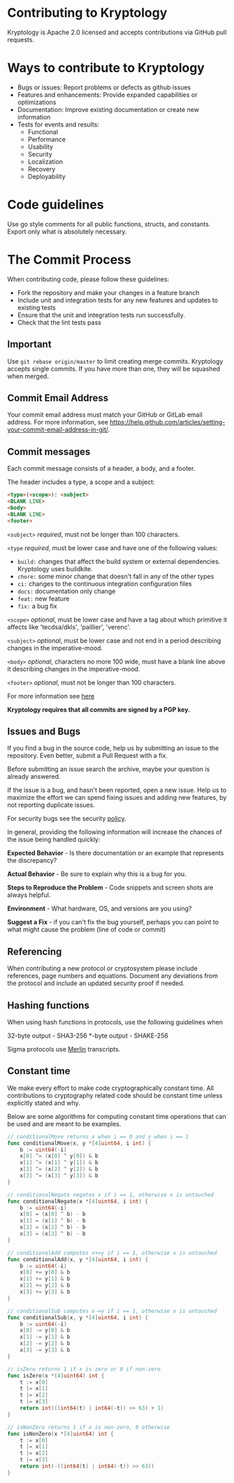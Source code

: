 # Contributing to Kryptology

Kryptology is Apache 2.0 licensed and accepts contributions via
GitHub pull requests.

# Ways to contribute to Kryptology

- Bugs or issues: Report problems or defects as github issues
- Features and enhancements: Provide expanded capabilities or optimizations
- Documentation: Improve existing documentation or create new information
- Tests for events and results:
    - Functional
    - Performance
    - Usability
    - Security
    - Localization
    - Recovery 
    - Deployability
  
# Code guidelines

Use go style comments for all public functions, structs, and constants.
Export only what is absolutely necessary.

# The Commit Process

When contributing code, please follow these guidelines:

- Fork the repository and make your changes in a feature branch
- Include unit and integration tests for any new features and updates to existing tests
- Ensure that the unit and integration tests run successfully.
- Check that the lint tests pass

## Important
Use `git rebase origin/master` to limit creating merge commits.
Kryptology accepts single commits. If you have more than one, they will be
squashed when merged.

## Commit Email Address
Your commit email address must match your GitHub or GitLab email address. For more information, see https://help.github.com/articles/setting-your-commit-email-address-in-git/.

## Commit messages

Each commit message consists of a header, a body, and a footer.

The header includes a type, a scope and a subject:

```markdown
<type>(<scope>): <subject>
<BLANK LINE>
<body>
<BLANK LINE>
<footer>
```

`<subject>` *required*, must not be longer than 100 characters.

`<type` *required*, must be lower case and have one of the following values:

- `build:` changes that affect the build system or external dependencies. Kryptology uses buildkite.
- `chore:` some minor change that doesn't fall in any of the other types
- `ci:` changes to the continuous integration configuration files
- `docs:` documentation only change
- `feat:` new feature
- `fix:` a bug fix

`<scope>` *optional*, must be lower case and have a tag about which primitive it affects like 'tecdsa/dkls', 'paillier', 'verenc'.  

`<subject>` *optional*, must be lower case and not end in a period describing changes in the imperative-mood.

`<body>` *optional*, characters no more 100 wide, must have a blank line above it describing changes in the imperative-mood.

`<footer>` *optional*, must not be longer than 100 characters.

For more information see [here](https://gist.github.com/joshbuchea/6f47e86d2510bce28f8e7f42ae84c716)

**Kryptology requires that all commits are signed by a PGP key.** 

## Issues and Bugs

If you find a bug in the source code, help us by submitting an issue to the repository. Even better, submit a Pull Request with a fix.

Before submitting an issue search the archive, maybe your question is already answered.

If the issue is a bug, and hasn't been reported, open a new issue. Help us to maximize the effort we can spend fixing issues and adding new features, by not reporting duplicate issues.

For security bugs see the security [policy](SECURITY.md).

In general, providing the following information will increase the chances of the issue being handled quickly:

**Expected Behavior** - Is there documentation or an example that represents the discrepancy?

**Actual Behavior** - Be sure to explain why this is a bug for you.

**Steps to Reproduce the Problem** - Code snippets and screen shots are always helpful.

**Environment** - What hardware, OS, and versions are you using?

**Suggest a Fix** - if you can't fix the bug yourself, perhaps you can point to what might cause the problem (line of code or commit)

## Referencing

When contributing a new protocol or cryptosystem please include references, page numbers and equations.
Document any deviations from the protocol and include an updated security proof if needed.

## Hashing functions

When using hash functions in protocols, use the following guidelines when

32-byte output - SHA3-256
\*-byte output - SHAKE-256

Sigma protocols use [Merlin](https://merlin.cool/) transcripts.

## Constant time

We make every effort to make code cryptographically constant time. All contributions to cryptography related code
should be constant time unless explicitly stated and why.

Below are some algorithms for computing constant time operations that can be used and are meant to be examples.

```go
// conditionalMove returns x when i == 0 and y when i == 1
func conditionalMove(x, y *[4]uint64, i int) {
    b := uint64(-i)
    x[0] ^= (x[0] ^ y[0]) & b
    x[1] ^= (x[1] ^ y[1]) & b
    x[2] ^= (x[2] ^ y[2]) & b
    x[3] ^= (x[3] ^ y[3]) & b
}
```

```go
// conditionalNegate negates x if i == 1, otherwise x is untouched
func conditionalNegate(x *[4]uint64, i int) {
    b := uint64(-i)
    x[0] = (x[0] ^ b) - b
    x[1] = (x[1] ^ b) - b
    x[2] = (x[2] ^ b) - b
    x[3] = (x[3] ^ b) - b
}
```

```go
// conditionalAdd computes x+=y if i == 1, otherwise x is untouched
func conditionalAdd(x, y *[4]uint64, i int) {
    b := uint64(-i)
    x[0] += y[0] & b
    x[1] += y[1] & b
    x[2] += y[2] & b
    x[3] += y[3] & b
}
```

```go
// conditionalSub computes x-=y if i == 1, otherwise x is untouched
func conditionalSub(x, y *[4]uint64, i int) {
    b := uint64(-i)
    x[0] -= y[0] & b
    x[1] -= y[1] & b
    x[2] -= y[2] & b
    x[3] -= y[3] & b
}
```

```go
// isZero returns 1 if x is zero or 0 if non-zero
func isZero(x *[4]uint64) int {
    t := x[0]
    t |= x[1]
    t |= x[2]
    t |= x[3]
    return int(((int64(t) | int64(-t)) >> 63) + 1)
}
```

```go
// isNonZero returns 1 if x is non-zero, 0 otherwise
func isNonZero(x *[4]uint64) int {
    t := x[0]
    t |= x[1]
    t |= x[2]
    t |= x[3]
    return int(-((int64(t) | int64(-t)) >> 63))
}
```
